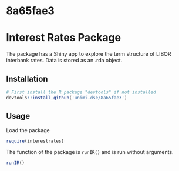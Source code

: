 # 8a65fae3

# Interest Rates Package

The package has a Shiny app to explore the term structure of LIBOR interbank rates.
Data is stored as an .rda object.

## Installation

```R
# First install the R package "devtools" if not installed
devtools::install_github('unimi-dse/8a65fae3')
```

## Usage

Load the package

```R
require(interestrates)
```

The function of the package is `runIR()` and is run without arguments.

```R
runIR()
```